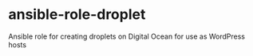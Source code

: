 # ansible-role-droplet
Ansible role for creating droplets on Digital Ocean for use as WordPress hosts
